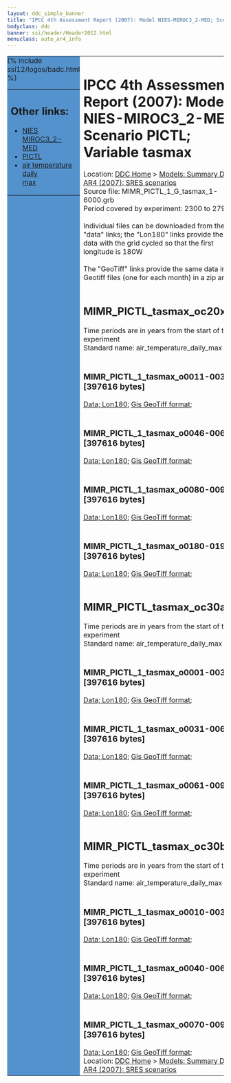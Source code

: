 ```yaml
---
layout: ddc_simple_banner
title: "IPCC 4th Assessment Report (2007): Model NIES-MIROC3_2-MED; Scenario PICTL; Variable tasmax"
bodyclass: ddc
banner: ssi/header/Header2012.html
menuclass: auto_ar4_info
---
```



<table width="100%" border="0" cellspacing="0" cellpadding="0" style="border-collapse: collapse;">
<tr style="margin:0;padding:0;border:0;">
<td style="margin:0;padding:0;border:0;height:1pt;width:150pt;background:#5492CD;" valign="top" >

<div id="lh-col2" class="auto_ar4_info">
<table class="menumain" bgcolor="#5492CD" cellspacing="0" width="100%" border="0">
<tr><td>
<h2> Other links:</h2>
<ul>
<li><a href="/auto/ar4/model-NIES-MIROC3_2-MED.html">NIES<br/>MIROC3_2-MED</a></li>
<li><a href="/auto/ar4/scenario-PICTL.html">PICTL</a></li>
<li><a href="/auto/ar4/var-air_temperature_daily_max.html">air temperature daily<br/> max</a></li>
</ul>
</td></tr>
{% include ssi12/logos/badc.html %}
</table>
</div>
</td>
<td><h1>IPCC 4th Assessment Report (2007): Model NIES-MIROC3_2-MED; Scenario PICTL; Variable tasmax</h1>

<!-- Breadcrumb1 -->
<div id="breadcrumb1" align="left">
Location: <a href="/index.html">DDC Home</a> > <a href="/sim/gcm_clim/">Models: Summary Data</a>
> <a href="/sim/gcm_clim/SRES_AR4/index.html">AR4 (2007): SRES scenarios</a>
</div>
<!-- End of Breadcrumb1 -->Source file: MIMR_PICTL_1_G_tasmax_1-6000.grb
<br/>
Period covered by experiment: 2300 to 2799<br/>
<br/>Individual files can be downloaded from the "data" links; the "Lon180" links provide the same data
         with the grid cycled so that the first longitude is 180W<br/>
<br/>The "GeoTiff" links provide the same data in 12 Geotiff files (one for each month)
          in a zip archive<br/>
<br/><h2>MIMR_PICTL_tasmax_oc20x.tar</h2>
Time periods are in years from the start of the experiment<br/>
Standard name: air_temperature_daily_max<br>
<br/><h3>MIMR_PICTL_1_tasmax_o0011-0030.nc [397616 bytes]</h3>
<a href="/cgi-bin/downl/ar4_nc/tasmax/MIMR_PICTL_1_tasmax_o0011-0030.nc">Data; </a><a href="/cgi-bin/downl/ar4_nc/tasmax/MIMR_PICTL_1_tasmax_o0011-0030.cyto180.nc"> Lon180</a>; <a href="/cgi-bin/downl/ar4_tif/tasmax/MIMR_PICTL_1_tasmax_o0011-0030.zip">Gis GeoTiff format; </a><br/>
<br/><h3>MIMR_PICTL_1_tasmax_o0046-0065.nc [397616 bytes]</h3>
<a href="/cgi-bin/downl/ar4_nc/tasmax/MIMR_PICTL_1_tasmax_o0046-0065.nc">Data; </a><a href="/cgi-bin/downl/ar4_nc/tasmax/MIMR_PICTL_1_tasmax_o0046-0065.cyto180.nc"> Lon180</a>; <a href="/cgi-bin/downl/ar4_tif/tasmax/MIMR_PICTL_1_tasmax_o0046-0065.zip">Gis GeoTiff format; </a><br/>
<br/><h3>MIMR_PICTL_1_tasmax_o0080-0099.nc [397616 bytes]</h3>
<a href="/cgi-bin/downl/ar4_nc/tasmax/MIMR_PICTL_1_tasmax_o0080-0099.nc">Data; </a><a href="/cgi-bin/downl/ar4_nc/tasmax/MIMR_PICTL_1_tasmax_o0080-0099.cyto180.nc"> Lon180</a>; <a href="/cgi-bin/downl/ar4_tif/tasmax/MIMR_PICTL_1_tasmax_o0080-0099.zip">Gis GeoTiff format; </a><br/>
<br/><h3>MIMR_PICTL_1_tasmax_o0180-0199.nc [397616 bytes]</h3>
<a href="/cgi-bin/downl/ar4_nc/tasmax/MIMR_PICTL_1_tasmax_o0180-0199.nc">Data; </a><a href="/cgi-bin/downl/ar4_nc/tasmax/MIMR_PICTL_1_tasmax_o0180-0199.cyto180.nc"> Lon180</a>; <a href="/cgi-bin/downl/ar4_tif/tasmax/MIMR_PICTL_1_tasmax_o0180-0199.zip">Gis GeoTiff format; </a><br/>
<br/><h2>MIMR_PICTL_tasmax_oc30a.tar</h2>
Time periods are in years from the start of the experiment<br/>
Standard name: air_temperature_daily_max<br>
<br/><h3>MIMR_PICTL_1_tasmax_o0001-0030.nc [397616 bytes]</h3>
<a href="/cgi-bin/downl/ar4_nc/tasmax/MIMR_PICTL_1_tasmax_o0001-0030.nc">Data; </a><a href="/cgi-bin/downl/ar4_nc/tasmax/MIMR_PICTL_1_tasmax_o0001-0030.cyto180.nc"> Lon180</a>; <a href="/cgi-bin/downl/ar4_tif/tasmax/MIMR_PICTL_1_tasmax_o0001-0030.zip">Gis GeoTiff format; </a><br/>
<br/><h3>MIMR_PICTL_1_tasmax_o0031-0060.nc [397616 bytes]</h3>
<a href="/cgi-bin/downl/ar4_nc/tasmax/MIMR_PICTL_1_tasmax_o0031-0060.nc">Data; </a><a href="/cgi-bin/downl/ar4_nc/tasmax/MIMR_PICTL_1_tasmax_o0031-0060.cyto180.nc"> Lon180</a>; <a href="/cgi-bin/downl/ar4_tif/tasmax/MIMR_PICTL_1_tasmax_o0031-0060.zip">Gis GeoTiff format; </a><br/>
<br/><h3>MIMR_PICTL_1_tasmax_o0061-0090.nc [397616 bytes]</h3>
<a href="/cgi-bin/downl/ar4_nc/tasmax/MIMR_PICTL_1_tasmax_o0061-0090.nc">Data; </a><a href="/cgi-bin/downl/ar4_nc/tasmax/MIMR_PICTL_1_tasmax_o0061-0090.cyto180.nc"> Lon180</a>; <a href="/cgi-bin/downl/ar4_tif/tasmax/MIMR_PICTL_1_tasmax_o0061-0090.zip">Gis GeoTiff format; </a><br/>
<br/><h2>MIMR_PICTL_tasmax_oc30b.tar</h2>
Time periods are in years from the start of the experiment<br/>
Standard name: air_temperature_daily_max<br>
<br/><h3>MIMR_PICTL_1_tasmax_o0010-0039.nc [397616 bytes]</h3>
<a href="/cgi-bin/downl/ar4_nc/tasmax/MIMR_PICTL_1_tasmax_o0010-0039.nc">Data; </a><a href="/cgi-bin/downl/ar4_nc/tasmax/MIMR_PICTL_1_tasmax_o0010-0039.cyto180.nc"> Lon180</a>; <a href="/cgi-bin/downl/ar4_tif/tasmax/MIMR_PICTL_1_tasmax_o0010-0039.zip">Gis GeoTiff format; </a><br/>
<br/><h3>MIMR_PICTL_1_tasmax_o0040-0069.nc [397616 bytes]</h3>
<a href="/cgi-bin/downl/ar4_nc/tasmax/MIMR_PICTL_1_tasmax_o0040-0069.nc">Data; </a><a href="/cgi-bin/downl/ar4_nc/tasmax/MIMR_PICTL_1_tasmax_o0040-0069.cyto180.nc"> Lon180</a>; <a href="/cgi-bin/downl/ar4_tif/tasmax/MIMR_PICTL_1_tasmax_o0040-0069.zip">Gis GeoTiff format; </a><br/>
<br/><h3>MIMR_PICTL_1_tasmax_o0070-0099.nc [397616 bytes]</h3>
<a href="/cgi-bin/downl/ar4_nc/tasmax/MIMR_PICTL_1_tasmax_o0070-0099.nc">Data; </a><a href="/cgi-bin/downl/ar4_nc/tasmax/MIMR_PICTL_1_tasmax_o0070-0099.cyto180.nc"> Lon180</a>; <a href="/cgi-bin/downl/ar4_tif/tasmax/MIMR_PICTL_1_tasmax_o0070-0099.zip">Gis GeoTiff format; </a><br/>
<!-- Breadcrumb2 -->
<div id="breadcrumb2" align="left">
Location: <a href="/index.html">DDC Home</a> > <a href="/sim/gcm_clim/">Models: Summary Data</a>
> <a href="/sim/gcm_clim/SRES_AR4/index.html">AR4 (2007): SRES scenarios</a>
</div>
<!-- End of Breadcrumb2 --></td></tr></table>
